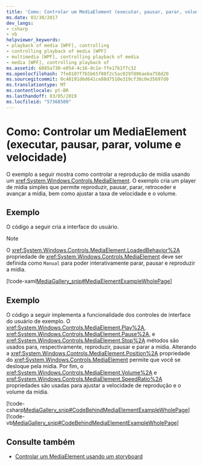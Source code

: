 ```yaml
---
title: 'Como: Controlar um MediaElement (executar, pausar, parar, volume e velocidade)'
ms.date: 03/30/2017
dev_langs:
- csharp
- vb
helpviewer_keywords:
- playback of media [WPF], controlling
- controlling playback of media [WPF]
- multimedia [WPF], controlling playback of media
- media [WPF], controlling playback of
ms.assetid: 6885a730-e054-4c16-8c1e-ffe17b1f7c32
ms.openlocfilehash: 7fe8107f7b5b65f00f2c5ac029f806aeba758d20
ms.sourcegitcommit: 0c48191d6d641ce88d7510e319cf38c0e35697d0
ms.translationtype: MT
ms.contentlocale: pt-BR
ms.lasthandoff: 03/05/2019
ms.locfileid: "57368500"
---
```

# <a name="how-to-control-a-mediaelement-play-pause-stop-volume-and-speed"></a>Como: Controlar um MediaElement (executar, pausar, parar, volume e velocidade)
O exemplo a seguir mostra como controlar a reprodução de mídia usando um <xref:System.Windows.Controls.MediaElement>. O exemplo cria um player de mídia simples que permite reproduzir, pausar, parar, retroceder e avançar a mídia, bem como ajustar a taxa de velocidade e o volume.  
  
## <a name="example"></a>Exemplo  
 O código a seguir cria a interface do usuário.  
  
> [!NOTE]
>  O <xref:System.Windows.Controls.MediaElement.LoadedBehavior%2A> propriedade de <xref:System.Windows.Controls.MediaElement> deve ser definida como `Manual` para poder interativamente parar, pausar e reproduzir a mídia.  
  
 [!code-xaml[MediaGallery_snip#MediaElementExampleWholePage](~/samples/snippets/visualbasic/VS_Snippets_Wpf/MediaGallery_snip/VB/MediaElementExample.xaml#mediaelementexamplewholepage)]  
  
## <a name="example"></a>Exemplo  
 O código a seguir implementa a funcionalidade dos controles de interface do usuário de exemplo. O <xref:System.Windows.Controls.MediaElement.Play%2A>, <xref:System.Windows.Controls.MediaElement.Pause%2A>, e <xref:System.Windows.Controls.MediaElement.Stop%2A> métodos são usados para, respectivamente, reproduzir, pausar e parar a mídia. Alterando a <xref:System.Windows.Controls.MediaElement.Position%2A> propriedade do <xref:System.Windows.Controls.MediaElement> permite que você se desloque pela mídia. Por fim, o <xref:System.Windows.Controls.MediaElement.Volume%2A> e <xref:System.Windows.Controls.MediaElement.SpeedRatio%2A> propriedades são usadas para ajustar a velocidade de reprodução e o volume da mídia.  
  
 [!code-csharp[MediaGallery_snip#CodeBehindMediaElementExampleWholePage](~/samples/snippets/csharp/VS_Snippets_Wpf/MediaGallery_snip/CSharp/MediaElementExample.xaml.cs#codebehindmediaelementexamplewholepage)]
 [!code-vb[MediaGallery_snip#CodeBehindMediaElementExampleWholePage](~/samples/snippets/visualbasic/VS_Snippets_Wpf/MediaGallery_snip/VB/MediaElementExample.xaml.vb#codebehindmediaelementexamplewholepage)]  
  
## <a name="see-also"></a>Consulte também
- [Controlar um MediaElement usando um storyboard](how-to-control-a-mediaelement-by-using-a-storyboard.md)
